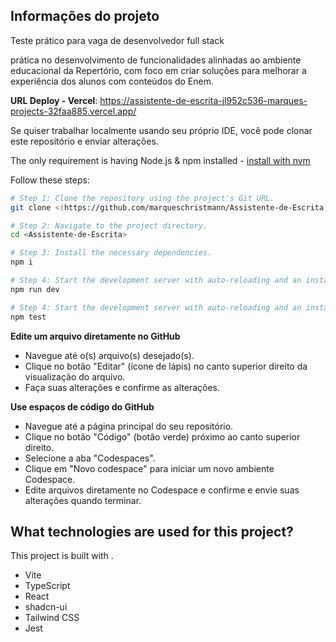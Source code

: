 ## Informações do projeto

Teste prático para vaga de desenvolvedor full stack

prática no desenvolvimento de funcionalidades alinhadas ao ambiente educacional da Repertório, com foco em criar soluções para melhorar a experiência dos alunos com conteúdos do Enem.

**URL Deploy - Vercel**: https://assistente-de-escrita-jl952c536-marques-projects-32faa885.vercel.app/

Se quiser trabalhar localmente usando seu próprio IDE, você pode clonar este repositório e enviar alterações.

The only requirement is having Node.js & npm installed - [install with nvm](https://github.com/nvm-sh/nvm#installing-and-updating)

Follow these steps:

```sh
# Step 1: Clone the repository using the project's Git URL.
git clone <(https://github.com/marqueschristmann/Assistente-de-Escrita.git)>

# Step 2: Navigate to the project directory.
cd <Assistente-de-Escrita>

# Step 3: Install the necessary dependencies.
npm i

# Step 4: Start the development server with auto-reloading and an instant preview.
npm run dev

# Step 4: Start the development server with auto-reloading and an instant preview.
npm test
```

**Edite um arquivo diretamente no GitHub**

- Navegue até o(s) arquivo(s) desejado(s).
- Clique no botão "Editar" (ícone de lápis) no canto superior direito da visualização do arquivo.
- Faça suas alterações e confirme as alterações.

**Use espaços de código do GitHub**

- Navegue até a página principal do seu repositório.
- Clique no botão "Código" (botão verde) próximo ao canto superior direito.
- Selecione a aba "Codespaces".
- Clique em "Novo codespace" para iniciar um novo ambiente Codespace.
- Edite arquivos diretamente no Codespace e confirme e envie suas alterações quando terminar.

## What technologies are used for this project?

This project is built with .

- Vite
- TypeScript
- React
- shadcn-ui
- Tailwind CSS
- Jest
